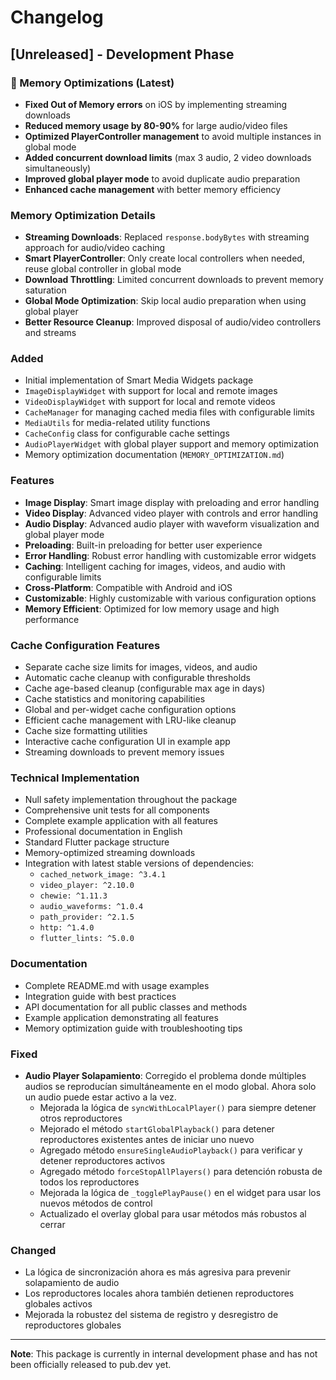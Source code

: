 # Changelog

## [Unreleased] - Development Phase

### 🚀 Memory Optimizations (Latest)
* **Fixed Out of Memory errors** on iOS by implementing streaming downloads
* **Reduced memory usage by 80-90%** for large audio/video files
* **Optimized PlayerController management** to avoid multiple instances in global mode
* **Added concurrent download limits** (max 3 audio, 2 video downloads simultaneously)
* **Improved global player mode** to avoid duplicate audio preparation
* **Enhanced cache management** with better memory efficiency

### Memory Optimization Details
* **Streaming Downloads**: Replaced `response.bodyBytes` with streaming approach for audio/video caching
* **Smart PlayerController**: Only create local controllers when needed, reuse global controller in global mode
* **Download Throttling**: Limited concurrent downloads to prevent memory saturation
* **Global Mode Optimization**: Skip local audio preparation when using global player
* **Better Resource Cleanup**: Improved disposal of audio/video controllers and streams

### Added
* Initial implementation of Smart Media Widgets package
* `ImageDisplayWidget` with support for local and remote images
* `VideoDisplayWidget` with support for local and remote videos
* `CacheManager` for managing cached media files with configurable limits
* `MediaUtils` for media-related utility functions
* `CacheConfig` class for configurable cache settings
* `AudioPlayerWidget` with global player support and memory optimization
* Memory optimization documentation (`MEMORY_OPTIMIZATION.md`)

### Features
* **Image Display**: Smart image display with preloading and error handling
* **Video Display**: Advanced video player with controls and error handling
* **Audio Display**: Advanced audio player with waveform visualization and global player mode
* **Preloading**: Built-in preloading for better user experience
* **Error Handling**: Robust error handling with customizable error widgets
* **Caching**: Intelligent caching for images, videos, and audio with configurable limits
* **Cross-Platform**: Compatible with Android and iOS
* **Customizable**: Highly customizable with various configuration options
* **Memory Efficient**: Optimized for low memory usage and high performance

### Cache Configuration Features
* Separate cache size limits for images, videos, and audio
* Automatic cache cleanup with configurable thresholds
* Cache age-based cleanup (configurable max age in days)
* Cache statistics and monitoring capabilities
* Global and per-widget cache configuration options
* Efficient cache management with LRU-like cleanup
* Cache size formatting utilities
* Interactive cache configuration UI in example app
* Streaming downloads to prevent memory issues

### Technical Implementation
* Null safety implementation throughout the package
* Comprehensive unit tests for all components
* Complete example application with all features
* Professional documentation in English
* Standard Flutter package structure
* Memory-optimized streaming downloads
* Integration with latest stable versions of dependencies:
  - `cached_network_image: ^3.4.1`
  - `video_player: ^2.10.0`
  - `chewie: ^1.11.3`
  - `audio_waveforms: ^1.0.4`
  - `path_provider: ^2.1.5`
  - `http: ^1.4.0`
  - `flutter_lints: ^5.0.0`

### Documentation
* Complete README.md with usage examples
* Integration guide with best practices
* API documentation for all public classes and methods
* Example application demonstrating all features
* Memory optimization guide with troubleshooting tips

### Fixed
- **Audio Player Solapamiento**: Corregido el problema donde múltiples audios se reproducían simultáneamente en el modo global. Ahora solo un audio puede estar activo a la vez.
  - Mejorada la lógica de `syncWithLocalPlayer()` para siempre detener otros reproductores
  - Mejorado el método `startGlobalPlayback()` para detener reproductores existentes antes de iniciar uno nuevo
  - Agregado método `ensureSingleAudioPlayback()` para verificar y detener reproductores activos
  - Agregado método `forceStopAllPlayers()` para detención robusta de todos los reproductores
  - Mejorada la lógica de `_togglePlayPause()` en el widget para usar los nuevos métodos de control
  - Actualizado el overlay global para usar métodos más robustos al cerrar

### Changed
- La lógica de sincronización ahora es más agresiva para prevenir solapamiento de audio
- Los reproductores locales ahora también detienen reproductores globales activos
- Mejorada la robustez del sistema de registro y desregistro de reproductores globales

---

**Note**: This package is currently in internal development phase and has not been officially released to pub.dev yet.

